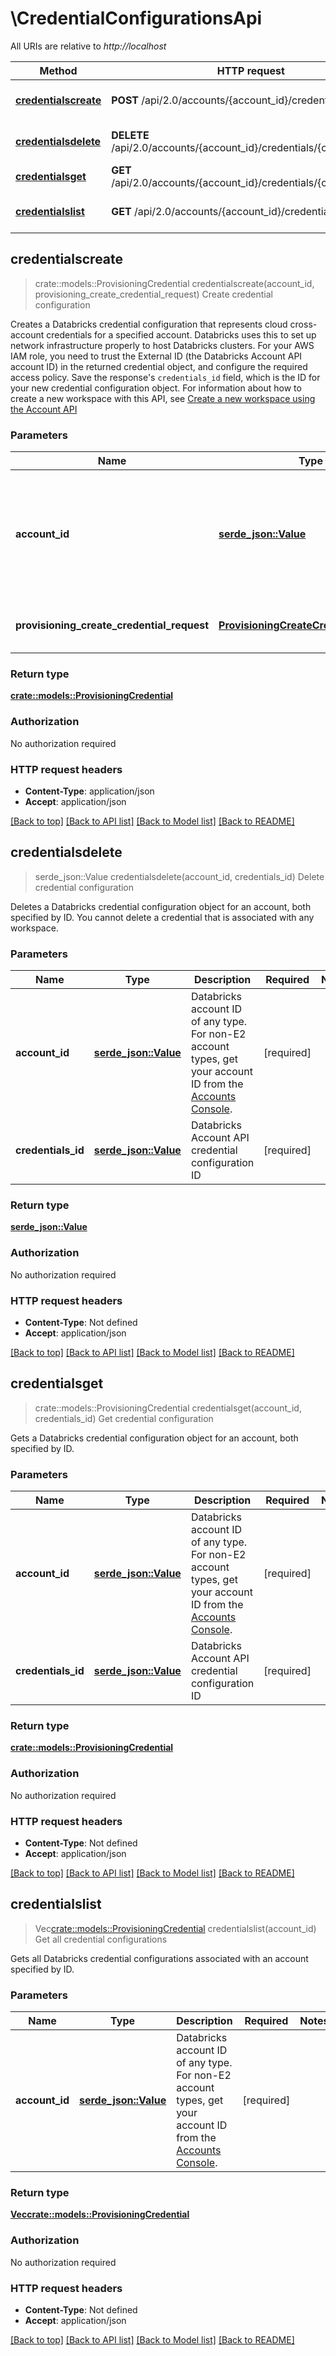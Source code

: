 # \CredentialConfigurationsApi

All URIs are relative to *http://localhost*

Method | HTTP request | Description
------------- | ------------- | -------------
[**credentialscreate**](CredentialConfigurationsApi.md#credentialscreate) | **POST** /api/2.0/accounts/{account_id}/credentials | Create credential configuration
[**credentialsdelete**](CredentialConfigurationsApi.md#credentialsdelete) | **DELETE** /api/2.0/accounts/{account_id}/credentials/{credentials_id} | Delete credential configuration
[**credentialsget**](CredentialConfigurationsApi.md#credentialsget) | **GET** /api/2.0/accounts/{account_id}/credentials/{credentials_id} | Get credential configuration
[**credentialslist**](CredentialConfigurationsApi.md#credentialslist) | **GET** /api/2.0/accounts/{account_id}/credentials | Get all credential configurations



## credentialscreate

> crate::models::ProvisioningCredential credentialscreate(account_id, provisioning_create_credential_request)
Create credential configuration

Creates a Databricks credential configuration that represents cloud cross-account credentials for a specified account. Databricks uses this to set up network infrastructure properly to host Databricks clusters. For your AWS IAM role, you need to trust the External ID (the Databricks Account API account ID)  in the returned credential object, and configure the required access policy.  Save the response's `credentials_id` field, which is the ID for your new credential configuration object.  For information about how to create a new workspace with this API, see [Create a new workspace using the Account API](http://Docsdatabricks.com/administration-guide/account-api/new-workspace.html)

### Parameters


Name | Type | Description  | Required | Notes
------------- | ------------- | ------------- | ------------- | -------------
**account_id** | [**serde_json::Value**](.md) | Databricks account ID of any type. For non-E2 account types, get your account ID from the [Accounts Console](https://Docsdatabricks.com/administration-guide/account-settings/usage.html). | [required] |
**provisioning_create_credential_request** | [**ProvisioningCreateCredentialRequest**](ProvisioningCreateCredentialRequest.md) | Properties of the new credential configuration. | [required] |

### Return type

[**crate::models::ProvisioningCredential**](ProvisioningCredential.md)

### Authorization

No authorization required

### HTTP request headers

- **Content-Type**: application/json
- **Accept**: application/json

[[Back to top]](#) [[Back to API list]](../README.md#documentation-for-api-endpoints) [[Back to Model list]](../README.md#documentation-for-models) [[Back to README]](../README.md)


## credentialsdelete

> serde_json::Value credentialsdelete(account_id, credentials_id)
Delete credential configuration

Deletes a Databricks credential configuration object for an account, both specified by ID. You cannot delete a credential that is associated with any workspace.

### Parameters


Name | Type | Description  | Required | Notes
------------- | ------------- | ------------- | ------------- | -------------
**account_id** | [**serde_json::Value**](.md) | Databricks account ID of any type. For non-E2 account types, get your account ID from the [Accounts Console](https://Docsdatabricks.com/administration-guide/account-settings/usage.html). | [required] |
**credentials_id** | [**serde_json::Value**](.md) | Databricks Account API credential configuration ID | [required] |

### Return type

[**serde_json::Value**](serde_json::Value.md)

### Authorization

No authorization required

### HTTP request headers

- **Content-Type**: Not defined
- **Accept**: application/json

[[Back to top]](#) [[Back to API list]](../README.md#documentation-for-api-endpoints) [[Back to Model list]](../README.md#documentation-for-models) [[Back to README]](../README.md)


## credentialsget

> crate::models::ProvisioningCredential credentialsget(account_id, credentials_id)
Get credential configuration

Gets a Databricks credential configuration object for an account, both specified by ID.

### Parameters


Name | Type | Description  | Required | Notes
------------- | ------------- | ------------- | ------------- | -------------
**account_id** | [**serde_json::Value**](.md) | Databricks account ID of any type. For non-E2 account types, get your account ID from the [Accounts Console](https://Docsdatabricks.com/administration-guide/account-settings/usage.html). | [required] |
**credentials_id** | [**serde_json::Value**](.md) | Databricks Account API credential configuration ID | [required] |

### Return type

[**crate::models::ProvisioningCredential**](ProvisioningCredential.md)

### Authorization

No authorization required

### HTTP request headers

- **Content-Type**: Not defined
- **Accept**: application/json

[[Back to top]](#) [[Back to API list]](../README.md#documentation-for-api-endpoints) [[Back to Model list]](../README.md#documentation-for-models) [[Back to README]](../README.md)


## credentialslist

> Vec<crate::models::ProvisioningCredential> credentialslist(account_id)
Get all credential configurations

Gets all Databricks credential configurations associated with an account specified by ID.

### Parameters


Name | Type | Description  | Required | Notes
------------- | ------------- | ------------- | ------------- | -------------
**account_id** | [**serde_json::Value**](.md) | Databricks account ID of any type. For non-E2 account types, get your account ID from the [Accounts Console](https://Docsdatabricks.com/administration-guide/account-settings/usage.html). | [required] |

### Return type

[**Vec<crate::models::ProvisioningCredential>**](ProvisioningCredential.md)

### Authorization

No authorization required

### HTTP request headers

- **Content-Type**: Not defined
- **Accept**: application/json

[[Back to top]](#) [[Back to API list]](../README.md#documentation-for-api-endpoints) [[Back to Model list]](../README.md#documentation-for-models) [[Back to README]](../README.md)

